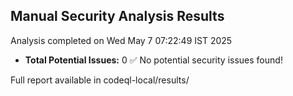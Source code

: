 ## Manual Security Analysis Results
Analysis completed on Wed May  7 07:22:49 IST 2025

* **Total Potential Issues:**        0
✅ No potential security issues found!

Full report available in codeql-local/results/
